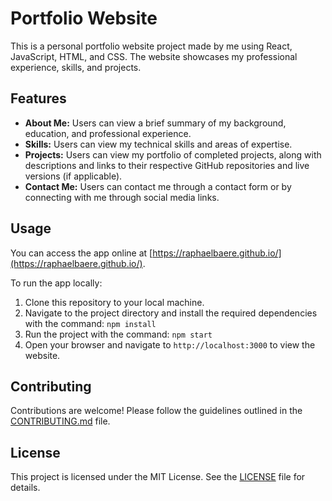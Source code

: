 # Portfolio Website

This is a personal portfolio website project made by me using React, JavaScript, HTML, and CSS. The website showcases my professional experience, skills, and projects.

## Features

- **About Me:** Users can view a brief summary of my background, education, and professional experience.
- **Skills:** Users can view my technical skills and areas of expertise.
- **Projects:** Users can view my portfolio of completed projects, along with descriptions and links to their respective GitHub repositories and live versions (if applicable).
- **Contact Me:** Users can contact me through a contact form or by connecting with me through social media links.

## Usage

You can access the app online at [https://raphaelbaere.github.io/](https://raphaelbaere.github.io/).

To run the app locally:

1. Clone this repository to your local machine.
2. Navigate to the project directory and install the required dependencies with the command: `npm install`
3. Run the project with the command: `npm start`
4. Open your browser and navigate to `http://localhost:3000` to view the website.

## Contributing

Contributions are welcome! Please follow the guidelines outlined in the [CONTRIBUTING.md](CONTRIBUTING.md) file.

## License

This project is licensed under the MIT License. See the [LICENSE](LICENSE) file for details.
